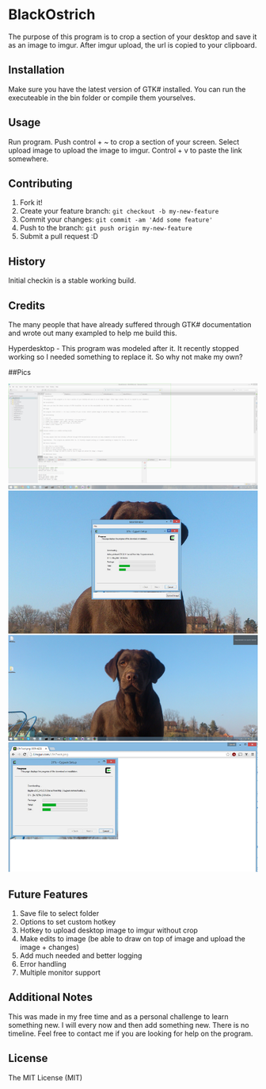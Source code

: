 ﻿# BlackOstrich

The purpose of this program is to crop a section of your desktop and save it as an image to imgur. After imgur upload, the url is copied to your clipboard.

## Installation

Make sure you have the latest version of GTK# installed. You can run the executeable in the bin folder or compile them yourselves.

## Usage

Run program. Push control + ~ to crop a section of your screen. Select upload image to upload the image to imgur. Control + v to paste the link somewhere.

## Contributing

1. Fork it!
2. Create your feature branch: `git checkout -b my-new-feature`
3. Commit your changes: `git commit -am 'Add some feature'`
4. Push to the branch: `git push origin my-new-feature`
5. Submit a pull request :D

## History

Initial checkin is a stable working build.

## Credits

The many people that have already suffered through GTK# documentation and wrote out many exampled to help me build this.

Hyperdesktop - This program was modeled after it. It recently stopped working so I needed something to replace it. So why not make my own?

##Pics

![Making Selection](Screenshots/CropSelection.png)
![Cropped View](Screenshots/CroppedImageView.PNG)
![Success Message](Screenshots/UploadSuccessful.png)
![imgur View](Screenshots/imgurView.PNG)


## Future Features

1. Save file to select folder
2. Options to set custom hotkey
3. Hotkey to upload desktop image to imgur without crop
4. Make edits to image (be able to draw on top of image and upload the image + changes)
5. Add much needed and better logging
6. Error handling
7. Multiple monitor support

## Additional Notes

This was made in my free time and as a personal challenge to learn something new. I will every now and then add something new. There is no timeline. Feel free to contact me if you are looking for help on the program.

## License

The MIT License (MIT)
